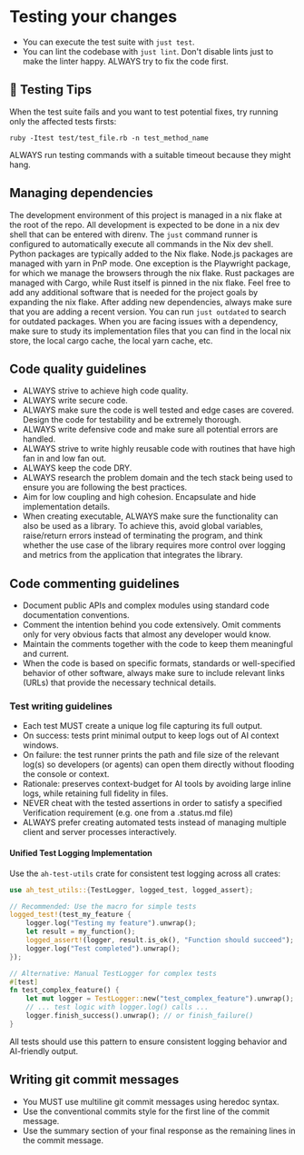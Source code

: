 # Testing your changes

- You can execute the test suite with `just test`.
- You can lint the codebase with `just lint`.
  Don't disable lints just to make the linter happy. ALWAYS try to fix the code first.

## 🧪 Testing Tips

When the test suite fails and you want to test potential fixes, try running only the affected
tests firsts:

`ruby -Itest test/test_file.rb -n test_method_name`

ALWAYS run testing commands with a suitable timeout because they might hang.

## Managing dependencies

The development environment of this project is managed in a nix flake at the root of the repo.
All development is expected to be done in a nix dev shell that can be entered with direnv.
The `just` command runner is configured to automatically execute all commands in the Nix dev shell.
Python packages are typically added to the Nix flake.
Node.js packages are managed with yarn in PnP mode. One exception is the Playwright package, for which we manage the browsers through the nix flake.
Rust packages are managed with Cargo, while Rust itself is pinned in the nix flake.
Feel free to add any additional software that is needed for the project goals by expanding the nix flake.
After adding new dependencies, always make sure that you are adding a recent version. You can run `just outdated` to search for outdated packages.
When you are facing issues with a dependency, make sure to study its implementation files that you can find in the local nix store, the local cargo cache, the local yarn cache, etc.

## Code quality guidelines

- ALWAYS strive to achieve high code quality.
- ALWAYS write secure code.
- ALWAYS make sure the code is well tested and edge cases are covered. Design the code for testability and be extremely thorough.
- ALWAYS write defensive code and make sure all potential errors are handled.
- ALWAYS strive to write highly reusable code with routines that have high fan in and low fan out.
- ALWAYS keep the code DRY.
- ALWAYS research the problem domain and the tech stack being used to ensure you are following the best practices.
- Aim for low coupling and high cohesion. Encapsulate and hide implementation details.
- When creating executable, ALWAYS make sure the functionality can also be used as a library.
  To achieve this, avoid global variables, raise/return errors instead of terminating the program, and think whether the use case of the library requires more control over logging
  and metrics from the application that integrates the library.

## Code commenting guidelines

- Document public APIs and complex modules using standard code documentation conventions.
- Comment the intention behind you code extensively. Omit comments only for very obvious
  facts that almost any developer would know.
- Maintain the comments together with the code to keep them meaningful and current.
- When the code is based on specific formats, standards or well-specified behavior of
  other software, always make sure to include relevant links (URLs) that provide the
  necessary technical details.

### Test writing guidelines

- Each test MUST create a unique log file capturing its full output.
- On success: tests print minimal output to keep logs out of AI context windows.
- On failure: the test runner prints the path and file size of the relevant log(s) so developers (or agents) can open them directly without flooding the console or context.
- Rationale: preserves context-budget for AI tools by avoiding large inline logs, while retaining full fidelity in files.
- NEVER cheat with the tested assertions in order to satisfy a specified Verification requirement (e.g. one from a .status.md file)
- ALWAYS prefer creating automated tests instead of managing multiple client and server processes interactively.

#### Unified Test Logging Implementation

Use the `ah-test-utils` crate for consistent test logging across all crates:

```rust
use ah_test_utils::{TestLogger, logged_test, logged_assert};

// Recommended: Use the macro for simple tests
logged_test!(test_my_feature {
    logger.log("Testing my feature").unwrap();
    let result = my_function();
    logged_assert!(logger, result.is_ok(), "Function should succeed");
    logger.log("Test completed").unwrap();
});

// Alternative: Manual TestLogger for complex tests
#[test]
fn test_complex_feature() {
    let mut logger = TestLogger::new("test_complex_feature").unwrap();
    // ... test logic with logger.log() calls ...
    logger.finish_success().unwrap(); // or finish_failure()
}
```

All tests should use this pattern to ensure consistent logging behavior and AI-friendly output.

## Writing git commit messages

- You MUST use multiline git commit messages using heredoc syntax.
- Use the conventional commits style for the first line of the commit message.
- Use the summary section of your final response as the remaining lines in the commit message.
